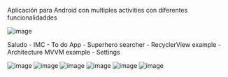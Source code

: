 Aplicación para Android con multiples activities con diferentes funcionalidaddes

![image](https://github.com/user-attachments/assets/4b7e0f0e-05b5-4c13-b9dc-782c3d89289b)

Saludo - IMC - To do App - Superhero searcher - RecyclerView example - Architecture MVVM example - Settings

![image](https://github.com/user-attachments/assets/0b1599a1-4816-4d93-93e6-ec6d4bc41a28) ![image](https://github.com/user-attachments/assets/71624841-1194-4c2c-ab01-2b4a2e946331) ![image](https://github.com/user-attachments/assets/fdba22d7-1f02-4d18-852f-6b19ae07c665) ![image](https://github.com/user-attachments/assets/81aa7d34-6bba-4f55-932b-a0565a8c1372) ![image](https://github.com/user-attachments/assets/2a200f5d-0ed7-44f7-a2ec-05f064eaee0a) ![image](https://github.com/user-attachments/assets/d603ff89-ff8d-450a-9ef0-ce1bea1f9ef7)

